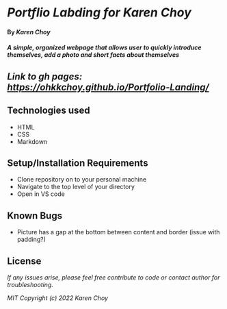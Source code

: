 # _Portflio Labding for Karen Choy_
#### By _**Karen Choy**_
#### _A simple, organized webpage that allows user to quickly introduce themselves, add a photo and short facts about themselves_

## _Link to gh pages: https://ohkkchoy.github.io/Portfolio-Landing/_

## Technologies used 

* HTML
* CSS
* Markdown

## Setup/Installation Requirements

* Clone repository on to your personal machine
* Navigate to the top level of your directory
* Open in VS code

## Known Bugs

* Picture has a gap at the bottom between content and border (issue with padding?)

## License

_If any issues arise, please feel free contribute to code or contact author for troubleshooting._

_MIT_
_Copyright (c) 2022 Karen Choy_ 
